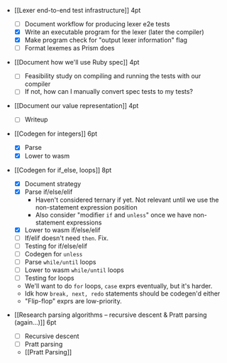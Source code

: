 - [[Lexer end-to-end test infrastructure]]
	4pt
	- [ ] Document workflow for producing lexer e2e tests
	- [x] Write an executable program for the lexer (later the compiler)
	- [x] Make program check for "output lexer information" flag
	- [ ] Format lexemes as Prism does

- [[Document how we'll use Ruby spec]]
	4pt
	- [ ] Feasibility study on compiling and running the tests with our compiler
	- [ ] If not, how can I manually convert spec tests to my tests?

- [[Document our value representation]]
	4pt
	- [ ] Writeup

- [[Codegen for integers]]
	6pt
	- [x] Parse
	- [x] Lower to wasm

- [[Codegen for if_else, loops]]
	8pt
	- [x] Document strategy
	- [x] Parse if/else/elif
		- Haven't considered ternary if yet.
			Not relevant until we use the non-statement expression position
		- Also consider "modifier `if` and `unless`" once we have non-statement expressions
	- [x] Lower to wasm if/else/elif
	- [ ] If/elif doesn't need `then`. Fix.
	- [ ] Testing for if/else/elif
	- [ ] Codegen for `unless`
	- [ ] Parse `while/until` loops
	- [ ] Lower to wasm `while/until` loops
	- [ ] Testing for loops
	- We'll want to do `for` loops,  `case` exprs eventually, but it's harder.
	- Idk how `break, next, redo` statements should be codegen'd either
	- "Flip-flop" exprs are low-priority.

- [[Research parsing algorithms – recursive descent & Pratt parsing (again...)]]
	6pt
	- [ ] Recursive descent
	- [ ] Pratt parsing
	- [[Pratt Parsing]]